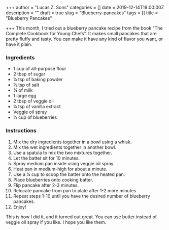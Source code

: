 +++
author = "Lucas Z. Sons"
categories = []
date = 2019-12-14T19:00:00Z
description = ""
draft = true
slug = "Blueberry-pancakes"
tags = []
title = "Blueberry Pancakes"

+++
This month, I tried out a blueberry pancake recipe from the book "The Complete Cookbook for Young Chefs".  It makes small pancakes that are pretty fluffy and tasty. You can make it have any kind of flavor you want, or have it plain.

### **Ingredients**

* 1 cup of all-purpose flour
* 2 tbsp of sugar
* ¼ tsp of baking powder
* ½ tsp of salt
* ¾ of milk
* 1 large egg
* 2 tbsp of veggie oil
* ¼ tsp of vanilla extract
* Veggie oil spray
* ½ cup of blueberries

### **Instructions**

 1. Mix the dry ingredients together in a bowl using a whisk.
 2. Mix the wet ingredients together in another bowl.
 3. Use a spatula to mix the two mixtures together.
 4. Let the batter sit for 10 minutes.
 5. Spray medium pan inside using veggie oil spray.
 6. Heat pan in medium-high for about a minute.
 7. Use a ¼ cup to scoop the batter onto the heated pan.
 8. Place blueberries onto cooking batter.
 9. Flip pancake after 2-3 minutes.
10. Relocate pancake from pan to plate after 1-2 more minutes
11. Repeat steps 1-10 until you have the desired number of blueberry pancakes.
12. Enjoy!

This is how I did it, and it turned out great. You can use butter instead of veggie oil spray if you like. I hope you like them.
